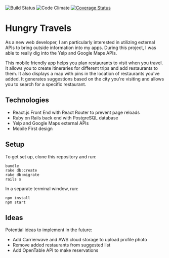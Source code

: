 ![Build Status](https://codeship.com/projects/d0b30d60-59bc-0135-70d7-0a5f2ff2ef9a/status?branch=master)
![Code Climate](https://codeclimate.com/github/laurado/hungry-travels.png)
[![Coverage Status](https://coveralls.io/repos/github/laurado/hungry-travels/badge.svg)](https://coveralls.io/github/laurado/hungry-travels)


# Hungry Travels
As a new web developer, I am particularly interested in utilizing external APIs to bring outside information into my apps. During this project, I was able to really dig into the Yelp and Google Maps APIs.

This mobile friendly app helps you plan restaurants to visit when you travel. It allows you to create itineraries for different trips and add restaurants to them. It also displays a map with pins in the location of restaurants you've added. It generates suggestions based on the city you're visiting and allows you to search for a specific restaurant.

## Technologies
* React.js Front End with React Router to prevent page reloads
* Ruby on Rails back end with PostgreSQL database
* Yelp and Google Maps external APIs
* Mobile First design

## Setup
To get set up, clone this repository and run:
```
bundle
rake db:create
rake db:migrate
rails s
```

In a separate terminal window, run:
```
npm install
npm start
```

## Ideas 
Potential ideas to implement in the future:
* Add Carrierwave and AWS cloud storage to upload profile photo
* Remove added restaurants from suggested list
* Add OpenTable API to make reservations

